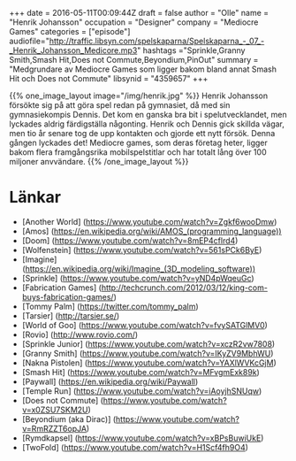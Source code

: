 +++
date = 2016-05-11T00:09:44Z
draft = false
author = "Olle"
name = "Henrik Johansson"
occupation = "Designer"
company = "Mediocre Games"
categories = ["episode"]
audiofile="http://traffic.libsyn.com/spelskaparna/Spelskaparna_-_07_-_Henrik_Johansson_Medicore.mp3"
hashtags ="Sprinkle,Granny Smith,Smash Hit,Does not Commute,Beyondium,PinOut"
summary = "Medgrundare av Mediocre Games som ligger bakom bland annat Smash Hit och Does not Commute"
libsynid = "4359657"
+++

{{% one_image_layout image="/img/henrik.jpg" %}}
Henrik Johansson försökte sig på att göra spel redan på gymnasiet, då
med sin gymnasiekompis Dennis. Det kom en ganska bra bit i
spelutvecklandet, men lyckades aldrig färdigställa någonting. Henrik och
Dennis gick skillda vägar, men tio år senare tog de upp kontakten och
gjorde ett nytt försök. Denna gången lyckades det! Mediocre games, som
deras företag heter,  ligger
bakom flera framgångsrika mobilspelstitlar och har totalt lång över 100 miljoner
anvvändare.
{{% /one_image_layout %}}

# Länkar
* [Another World] (https://www.youtube.com/watch?v=Zgkf6wooDmw)
* [Amos] (https://en.wikipedia.org/wiki/AMOS_(programming_language))
* [Doom] (https://www.youtube.com/watch?v=8mEP4cflrd4)
* [Wolfenstein] (https://www.youtube.com/watch?v=561sPCk6ByE)
* [Imagine] (https://en.wikipedia.org/wiki/Imagine_(3D_modeling_software))
* [Sprinkle] (https://www.youtube.com/watch?v=yND4pWqeuGc)
* [Fabrication Games] (http://techcrunch.com/2012/03/12/king-com-buys-fabrication-games/)
* [Tommy Palm] (https://twitter.com/tommy_palm)
* [Tarsier] (http://tarsier.se/)
* [World of Goo] (https://www.youtube.com/watch?v=fvySATGlMV0)
* [Rovio] (http://www.rovio.com/)
* [Sprinkle Junior] (https://www.youtube.com/watch?v=xczR2vw7808)
* [Granny Smith] (https://www.youtube.com/watch?v=IKyZV9MbhWU)
* [Nakna Pistolen] (https://www.youtube.com/watch?v=YAXlWVKcGjM)
* [Smash Hit] (https://www.youtube.com/watch?v=MFvgmExk89k)
* [Paywall] (https://en.wikipedia.org/wiki/Paywall)
* [Temple Run] (https://www.youtube.com/watch?v=iAoyjhSNUqw)
* [Does not Commute] (https://www.youtube.com/watch?v=x0ZSU7SKM2U)
* [Beyondium (aka Dirac)] (https://www.youtube.com/watch?v=RmRZZT6opJA)
* [Rymdkapsel] (https://www.youtube.com/watch?v=xBPsBuwiUkE)
* [TwoFold] (https://www.youtube.com/watch?v=H1Scf4fh9O4)



